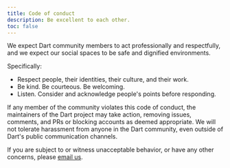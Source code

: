 ```yaml
---
title: Code of conduct
description: Be excellent to each other.
toc: false
---
```


We expect Dart community members to act professionally and respectfully, and
we expect our social spaces to be safe and dignified environments.

Specifically:

* Respect people, their identities, their culture, and their work.
* Be kind. Be courteous. Be welcoming.
* Listen. Consider and acknowledge people's points before responding.

If any member of the community violates this code of conduct,
the maintainers of the Dart project may take action, removing issues, comments, and PRs or blocking accounts as deemed appropriate.
We will not tolerate harassment from anyone in the Dart community,
even outside of Dart's public communication channels.

If you are subject to or witness unacceptable behavior,
or have any other concerns,
please [email us](mailto:conduct@dartlang.org).


